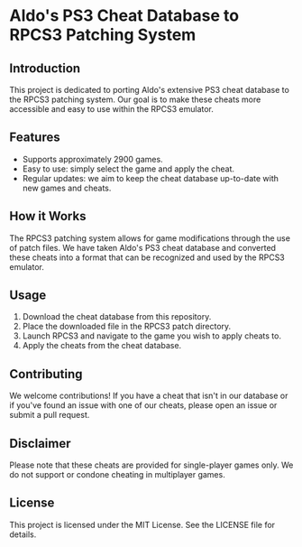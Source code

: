 # Aldo's PS3 Cheat Database to RPCS3 Patching System

## Introduction

This project is dedicated to porting Aldo's extensive PS3 cheat database to the RPCS3 patching system. Our goal is to make these cheats more accessible and easy to use within the RPCS3 emulator.

## Features

- Supports approximately 2900 games.
- Easy to use: simply select the game and apply the cheat.
- Regular updates: we aim to keep the cheat database up-to-date with new games and cheats.

## How it Works

The RPCS3 patching system allows for game modifications through the use of patch files. We have taken Aldo's PS3 cheat database and converted these cheats into a format that can be recognized and used by the RPCS3 emulator.

## Usage

1. Download the cheat database from this repository.
2. Place the downloaded file in the RPCS3 patch directory.
3. Launch RPCS3 and navigate to the game you wish to apply cheats to.
4. Apply the cheats from the cheat database.

## Contributing

We welcome contributions! If you have a cheat that isn't in our database or if you've found an issue with one of our cheats, please open an issue or submit a pull request.

## Disclaimer

Please note that these cheats are provided for single-player games only. We do not support or condone cheating in multiplayer games.

## License

This project is licensed under the MIT License. See the LICENSE file for details.
